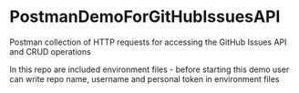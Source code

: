 # PostmanDemoForGitHubIssuesAPI
Postman collection of HTTP requests for accessing the GitHub Issues API and  CRUD operations

In this repo are included environment files - before starting this demo user can write repo name, username and personal token in environment files
